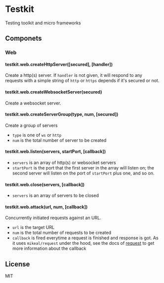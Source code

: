# Testkit

Testing toolkit and micro frameworks

## Componets

### Web


#### testkit.web.createHttpServer([secured], [handler])

Create a http(s) server. If `handler` is not given, it will respond to any requests with  a simple string of `http` or `https` depends if it's secured or not.

#### testkit.web.createWebsocketServer(secured)

Create a websocket server.

#### testkit.web.createServerGroup(type, num, [secured])

Create a group of servers

* `type` is one of `ws` or `http`
* `num` is the total number of server to be created

#### testkit.web.listen(servers, startPort, [callback])

* `servers` is an array of http(s) or websocket servers
* `startPort` is the port that the first server in the array will listen on; the second server will listen on the port of `startPort` plus one, and so on.

#### testkit.web.close(servers, [callback])

* `servers` is an array of servers to be closed

#### testkit.web.attack(url, num, [callback])

Concurrently initiated requests against an URL.

* `url` is the target URL
* `num` is the total number of requests to be created
* `callback` is fired everytime a request is finished and response is got. As it uses `mikeal/request` under the hood, see the docs of [request](https://github.com/mikeal/request) to get more information about the callback

## License

MIT